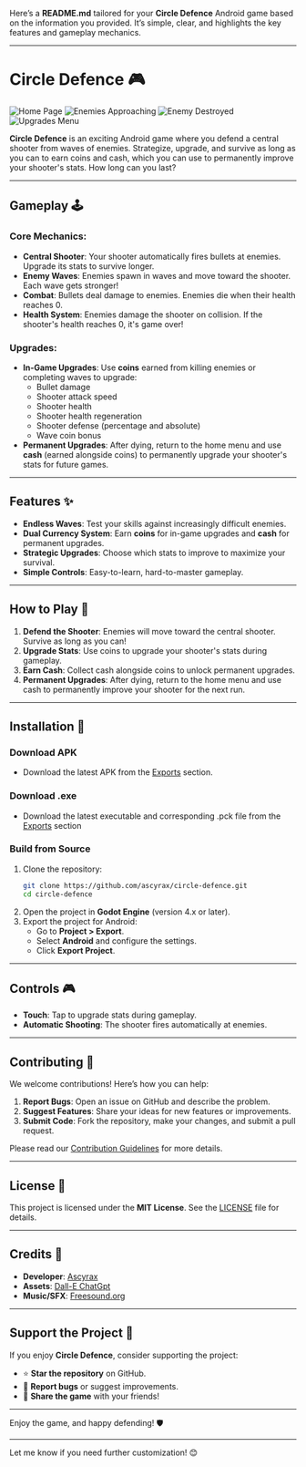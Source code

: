 Here’s a **README.md** tailored for your **Circle Defence** Android game based on the information you provided. It’s simple, clear, and highlights the key features and gameplay mechanics.

---

# Circle Defence 🎮

![Home Page](https://github.com/ascyrax/circle-defence/blob/main/screenshots/Home%20Page.png) <!-- Add a screenshot or GIF of your game here -->
![Enemies Approaching](https://github.com/ascyrax/circle-defence/blob/main/screenshots/GamePlay%20Enemies%20Approaching.png) <!-- Add a screenshot or GIF of your game here -->
![Enemy Destroyed](https://github.com/ascyrax/circle-defence/blob/main/screenshots/GamePlay%20Enemy%20Destroyed.png) <!-- Add a screenshot or GIF of your game here -->
![Upgrades Menu](https://github.com/ascyrax/circle-defence/blob/main/screenshots/Upgrade%20Page.png) <!-- Add a screenshot or GIF of your game here -->

**Circle Defence** is an exciting Android game where you defend a central shooter from waves of enemies. Strategize, upgrade, and survive as long as you can to earn coins and cash, which you can use to permanently improve your shooter's stats. How long can you last?

---

## Gameplay 🕹️

### Core Mechanics:
- **Central Shooter**: Your shooter automatically fires bullets at enemies. Upgrade its stats to survive longer.
- **Enemy Waves**: Enemies spawn in waves and move toward the shooter. Each wave gets stronger!
- **Combat**: Bullets deal damage to enemies. Enemies die when their health reaches 0.
- **Health System**: Enemies damage the shooter on collision. If the shooter's health reaches 0, it's game over!

### Upgrades:
- **In-Game Upgrades**: Use **coins** earned from killing enemies or completing waves to upgrade:
  - Bullet damage
  - Shooter attack speed
  - Shooter health
  - Shooter health regeneration
  - Shooter defense (percentage and absolute)
  - Wave coin bonus
- **Permanent Upgrades**: After dying, return to the home menu and use **cash** (earned alongside coins) to permanently upgrade your shooter's stats for future games.

---

## Features ✨
- **Endless Waves**: Test your skills against increasingly difficult enemies.
- **Dual Currency System**: Earn **coins** for in-game upgrades and **cash** for permanent upgrades.
- **Strategic Upgrades**: Choose which stats to improve to maximize your survival.
- **Simple Controls**: Easy-to-learn, hard-to-master gameplay.

---

## How to Play 🎯
1. **Defend the Shooter**: Enemies will move toward the central shooter. Survive as long as you can!
2. **Upgrade Stats**: Use coins to upgrade your shooter's stats during gameplay.
3. **Earn Cash**: Collect cash alongside coins to unlock permanent upgrades.
4. **Permanent Upgrades**: After dying, return to the home menu and use cash to permanently improve your shooter for the next run.

---

## Installation 📲

### Download APK
- Download the latest APK from the [Exports](https://github.com/ascyrax/circle-defence/tree/main/exports/android) section.

### Download .exe
- Download the latest executable and corresponding .pck file from the [Exports](https://github.com/ascyrax/circle-defence/tree/main/exports/windows) section

### Build from Source
1. Clone the repository:
   ```bash
   git clone https://github.com/ascyrax/circle-defence.git
   cd circle-defence
   ```
2. Open the project in **Godot Engine** (version 4.x or later).
3. Export the project for Android:
   - Go to **Project > Export**.
   - Select **Android** and configure the settings.
   - Click **Export Project**.

---

## Controls 🎮
- **Touch**: Tap to upgrade stats during gameplay.
- **Automatic Shooting**: The shooter fires automatically at enemies.

---

## Contributing 🤝
We welcome contributions! Here’s how you can help:
1. **Report Bugs**: Open an issue on GitHub and describe the problem.
2. **Suggest Features**: Share your ideas for new features or improvements.
3. **Submit Code**: Fork the repository, make your changes, and submit a pull request.

Please read our [Contribution Guidelines](CONTRIBUTING.md) for more details.

---

## License 📜
This project is licensed under the **MIT License**. See the [LICENSE](LICENSE) file for details.

---

## Credits 🙏
- **Developer**: [Ascyrax](https://github.com/ascyrax)
- **Assets**: [Dall-E ChatGpt](https://chatgpt.com)
- **Music/SFX**: [Freesound.org](https://freesound.org/)

---

## Support the Project 💖
If you enjoy **Circle Defence**, consider supporting the project:
- ⭐ **Star the repository** on GitHub.
- 🐛 **Report bugs** or suggest improvements.
- 💬 **Share the game** with your friends!

---

Enjoy the game, and happy defending! 🛡️

---

Let me know if you need further customization! 😊
